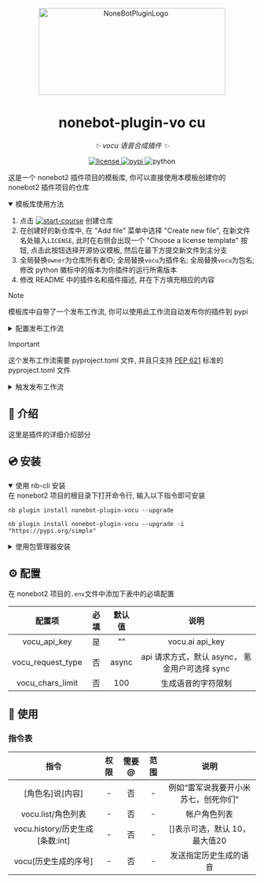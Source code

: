 <div align="center">
  <a href="https://v2.nonebot.dev/store"><img src="https://github.com/fllesser/nonebot-plugin-template/blob/master/.docs/NoneBotPlugin.svg" width="380" height="177" alt="NoneBotPluginLogo"></a>
</div>

<div align="center">

# nonebot-plugin-vo cu

_✨ vocu 语音合成插件 ✨_


<a href="./LICENSE">
    <img src="https://img.shields.io/github/license/owner/nonebot-plugin-vocu.svg" alt="license">
</a>
<a href="https://pypi.python.org/pypi/nonebot-plugin-vocu">
    <img src="https://img.shields.io/pypi/v/nonebot-plugin-vocu.svg" alt="pypi">
</a>
<img src="https://img.shields.io/badge/python-3.10+-blue.svg" alt="python">

</div>

这是一个 nonebot2 插件项目的模板库, 你可以直接使用本模板创建你的 nonebot2 插件项目的仓库

<details open>
<summary>模板库使用方法</summary>

1. 点击 [![start-course](https://user-images.githubusercontent.com/1221423/235727646-4a590299-ffe5-480d-8cd5-8194ea184546.svg)](https://github.com/new?template_owner=fllesser&template_name=nonebot-plugin-template&owner=%40me&name=nonebot-plugin-&visibility=public) 创建仓库
2. 在创建好的新仓库中, 在 "Add file" 菜单中选择 "Create new file", 在新文件名处输入`LICENSE`, 此时在右侧会出现一个 "Choose a license template" 按钮, 点击此按钮选择开源协议模板, 然后在最下方提交新文件到主分支
3. 全局替换`owner`为仓库所有者ID; 全局替换`vocu`为插件名; 全局替换`vocu`为包名; 修改 python 徽标中的版本为你插件的运行所需版本
4. 修改 README 中的插件名和插件描述, 并在下方填充相应的内容

</details>

> [!NOTE]
> 模板库中自带了一个发布工作流, 你可以使用此工作流自动发布你的插件到 pypi

<details>
<summary>配置发布工作流</summary>

1. 前往 https://pypi.org/manage/account/#api-tokens 并创建一个新的 API 令牌。创建成功后不要关闭页面，不然你将无法再次查看此令牌。
2. 在单独的浏览器选项卡或窗口中，打开 [Actions secrets and variables](./settings/secrets/actions) 页面。你也可以在 Settings - Secrets and variables - Actions 中找到此页面。
3. 点击 New repository secret 按钮，创建一个名为 `PYPI_API_TOKEN` 的新令牌，并从第一步复制粘贴令牌。

</details>

> [!IMPORTANT]
> 这个发布工作流需要 pyproject.toml 文件, 并且只支持 [PEP 621](https://peps.python.org/pep-0621/) 标准的 pyproject.toml 文件

<details>
<summary>触发发布工作流</summary>
从本地推送任意 tag 即可触发。

创建 tag:

    git tag <tag_name>

推送本地所有 tag:

    git push origin --tags

</details>

## 📖 介绍

这里是插件的详细介绍部分

## 💿 安装

<details open>
<summary>使用 nb-cli 安装</summary>
在 nonebot2 项目的根目录下打开命令行, 输入以下指令即可安装

    nb plugin install nonebot-plugin-vocu --upgrade

    nb plugin install nonebot-plugin-vocu --upgrade -i "https://pypi.org/simple"


</details>

<details>
<summary>使用包管理器安装</summary>
在 nonebot2 项目的插件目录下, 打开命令行, 根据你使用的包管理器, 输入相应的安装命令

<details>
<summary>pip</summary>

    pip install nonebot-plugin-vocu --upgrade -i "https://pypi.org/simple"

</details>
<details>
<summary>pdm</summary>

    pdm add nonebot-plugin-vocu
</details>
<details>
<summary>poetry</summary>

    poetry add nonebot-plugin-vocu
</details>
<details>
<summary>conda</summary>

    conda install nonebot-plugin-vocu
</details>

打开 nonebot2 项目根目录下的 `pyproject.toml` 文件, 在 `[tool.nonebot]` 部分追加写入

    plugins = ["nonebot_plugin_vocu"]

</details>

## ⚙️ 配置

在 nonebot2 项目的`.env`文件中添加下表中的必填配置

|      配置项       | 必填  | 默认值 |                      说明                      |
| :---------------: | :---: | :----: | :--------------------------------------------: |
|   vocu_api_key    |  是   |   ""   |                vocu.ai api_key                 |
| vocu_request_type |  否   | async  | api 请求方式，默认 async， 氪金用户可选择 sync |
| vocu_chars_limit  |  否   |  100   |               生成语音的字符限制               |

## 🎉 使用
### 指令表
|              指令               | 权限  | 需要@ | 范围  |                 说明                 |
| :-----------------------------: | :---: | :---: | :---: | :----------------------------------: |
|        [角色名]说[内容]         |   -   |  否   |   -   | 例如“雷军说我要开小米苏七，创死你们” |
|       vocu.list/角色列表        |   -   |  否   |   -   |             帐户角色列表             |
| vocu.history/历史生成[条数:int] |   -   |  否   |   -   |    []表示可选，默认 10，最大值20     |
|      vocu[历史生成的序号]       |   -   |  否   |   -   |        发送指定历史生成的语音        |
